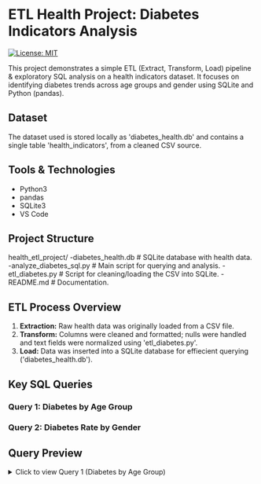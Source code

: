 # ETL Health Project: Diabetes Indicators Analysis

[![License: MIT](https://img.shields.io/badge/License-MIT-yellow.svg)](LICENSE)

This project demonstrates a simple ETL (Extract, Transform, Load) pipeline & exploratory SQL analysis on a health indicators dataset. It focuses on identifying diabetes trends across age groups and gender using SQLite and Python (pandas). 


## Dataset

The dataset used is stored locally as 'diabetes_health.db' and contains a single table 'health_indicators', from a cleaned CSV source. 


## Tools & Technologies

- Python3
- pandas
- SQLite3
- VS Code


## Project Structure

health_etl_project/
-diabetes_health.db # SQLite database with health data.
-analyze_diabetes_sql.py # Main script for querying and analysis.
-etl_diabetes.py # Script for cleaning/loading the CSV into SQLite.
-README.md # Documentation. 


## ETL Process Overview

1. **Extraction:** Raw health data was originally loaded from a CSV file.
2. **Transform:** Columns were cleaned and formatted; nulls were handled and
   text fields were normalized using 'etl_diabetes.py'. 
4. **Load:** Data was inserted into a SQLite database for effiecient querying
   ('diabetes_health.db').


## Key SQL Queries
### Query 1: Diabetes by Age Group
### Query 2: Diabetes Rate by Gender


## Query Preview

<details>
  <summary>Click to view Query 1 (Diabetes by Age Group)</summary>

```sql
SELECT age_group, COUNT(*) AS total, 
       SUM(diabetes_012) AS diabets_cases, 
       ROUND(CAST(SUM(diabetes_012) AS FLOAT) / COUNT(*), 2) AS diabetes_rate
FROM health_indicators
GROUP BY age_group;
</details>
```

## Features

- Cleaned and transformed real-world health data.
- Built and queried a local SQLite database.
- SQL queuries grouped by key demographics.
- Prepares groundwork for visualizations or dashboarding. 


## How to Run

1. Clone the Repo: git clone https://github.com/HCBrooks-lab/etl-health-
   project.git
   cd etl-health-project

2. Open analyze_diabetes_sql.py in your IDE or run: python
   analyze_diabetes_sql.py

## Future Improvements

1. Add visualization such as bar plots for diabetes rate.
2. Improve age grouping logic based on numeric age.
3. Expand ETL script to allow reusable transformations.

## Data Source

The original dataset was sourced from [Kaggle], containing health-related indicators such as diabetes diagnosis, age, BMI, cholesterol, blood pressure, physical activity, etc. Since the original needed cleaning, it was transformed and loaded into a SQLite database ('diabetes_health.db') for this project. Please note some dataset download links may require a login or subscription. 

Author: 
H. Brooks
